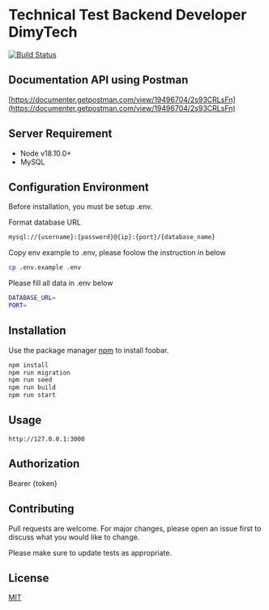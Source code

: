 # Technical Test Backend Developer DimyTech
[![Build Status](https://travis-ci.org/joemccann/dillinger.svg?branch=master)](https://travis-ci.org/joemccann/dillinger)

## Documentation API using Postman
[https://documenter.getpostman.com/view/19496704/2s93CRLsFn](https://documenter.getpostman.com/view/19496704/2s93CRLsFn)

## Server Requirement
- Node v18.10.0+
- MySQL

## Configuration Environment
Before installation, you must be setup .env.

Format database URL
```bash
mysql://{username}:{password}@{ip}:{port}/{database_name}

```

Copy env example to .env, please foolow the instruction in below
```bash
cp .env.example .env
```

Please fill all data in .env below

```bash
DATABASE_URL=
PORT=
```

## Installation

Use the package manager [npm](https://docs.npmjs.com/downloading-and-installing-node-js-and-npm) to install foobar.

```bash
npm install
npm run migration
npm run seed
npm run build
npm run start
```

## Usage

```
http://127.0.0.1:3000
```

## Authorization
Bearer {token}

## Contributing

Pull requests are welcome. For major changes, please open an issue first
to discuss what you would like to change.

Please make sure to update tests as appropriate.

## License

[MIT](https://choosealicense.com/licenses/mit/)